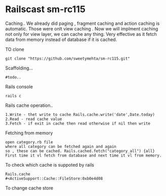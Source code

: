
Railscast sm-rc115
==================

Caching..
We already did paging , fragment caching and action caching is automatic. Those were onlt view caching . Now we will implment caching not only for view layer, we can cache any thing.
Very effective as it fetch data from memory instead of database if it is cached.

TO clone
```
git clone "https://github.com/sweetymehta/sm-rc115.git"
```


Scaffolding...
```
#todo..
```
Rails console
```
rails c
```

Rails cache operation..
```
1.Write - thet write to cache Rails.cache.write('date',Date.today)
2.Read - read cache value
3.Fetch - if exit in cache then read otherwise if nil then write
```

Fetching from memory
```
open category.rb file 
where all category can be fetched again and again
so , these can be cached. Rails.cached.fetch("category_all") {all}
First time it vl fetch from database and next time it vl from memory.
```
To check which cache is suppoted by rails
```
Rails.cache
#<ActiveSupport::Cache::FileStore:0xb0e4d08
```
To change cache store
```



